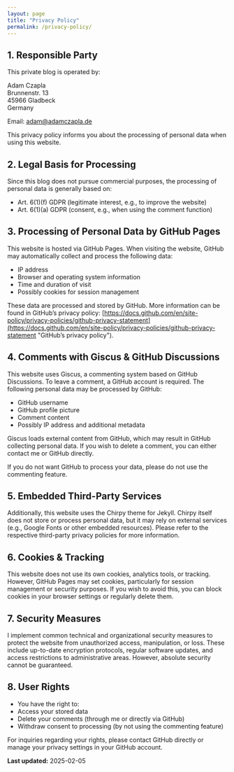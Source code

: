 ```yaml
---
layout: page
title: "Privacy Policy"
permalink: /privacy-policy/
---
```


## 1. Responsible Party 

This private blog is operated by:

Adam Czapla\
Brunnenstr. 13\
45966 Gladbeck\
Germany

Email: [adam@adamczapla.de](mailto:adam@adamczapla.de)

This privacy policy informs you about the processing of personal data when using this website.

## 2. Legal Basis for Processing 

Since this blog does not pursue commercial purposes, the processing of personal data is generally based on:

* Art. 6(1)(f) GDPR (legitimate interest, e.g., to improve the website)
* Art. 6(1)(a) GDPR (consent, e.g., when using the comment function)

## 3. Processing of Personal Data by GitHub Pages 

This website is hosted via GitHub Pages. When visiting the website, GitHub may automatically collect and process the following data:

* IP address
* Browser and operating system information
* Time and duration of visit
* Possibly cookies for session management

These data are processed and stored by GitHub. More information can be found in GitHub’s privacy policy: [https://docs.github.com/en/site-policy/privacy-policies/github-privacy-statement](https://docs.github.com/en/site-policy/privacy-policies/github-privacy-statement "GitHub’s privacy policy").


## 4. Comments with Giscus & GitHub Discussions 

This website uses Giscus, a commenting system based on GitHub Discussions. To leave a comment, a GitHub account is required. The following personal data may be processed by GitHub:

* GitHub username
* GitHub profile picture
* Comment content
* Possibly IP address and additional metadata

Giscus loads external content from GitHub, which may result in GitHub collecting 	personal data. If you wish to delete a comment, you can either contact me or 	GitHub directly.

If you do not want GitHub to process your data, please do not use the commenting 	feature.

## 5. Embedded Third-Party Services 

Additionally, this website uses the Chirpy theme for Jekyll. Chirpy itself does not store or process personal data, but it may rely on external services (e.g., Google Fonts or other embedded resources). Please refer to the respective third-party privacy policies for more information.

## 6. Cookies & Tracking 

This website does not use its own cookies, analytics tools, or tracking. However, GitHub Pages may set cookies, particularly for session management or security purposes. If you wish to avoid this, you can block cookies in your browser settings or regularly delete them.

## 7. Security Measures 

I implement common technical and organizational security measures to protect the website from unauthorized access, manipulation, or loss. These include up-to-date encryption protocols, regular software updates, and access restrictions to administrative areas. However, absolute security cannot be guaranteed.

## 8. User Rights

* You have the right to:
* Access your stored data
* Delete your comments (through me or directly via GitHub)
* Withdraw consent to processing (by not using the commenting feature)

For inquiries regarding your rights, please contact GitHub directly or manage your 	privacy settings in your GitHub account.

**Last updated:** 2025-02-05

